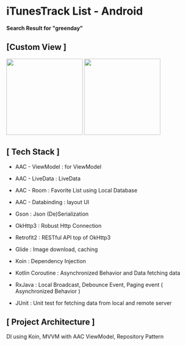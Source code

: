 # iTunesTrack List - Android

**Search Result for "greenday"**


## [Custom View ]

<img src="itunes_track_list.gif" width=200/> <img src="itunes_track_list2.gif" width=200/>


## [ Tech Stack ]

- AAC - ViewModel : for ViewModel

- AAC - LiveData : LiveData

- AAC - Room : Favorite List using Local Database

- AAC - Databinding : layout UI 

- Gson : Json (De)Serialization

- OkHttp3 : Robust Http Connection

- Retrofit2 : RESTful API top of OkHttp3

- Glide : Image download, caching

- Koin : Dependency Injection

- Kotlin Coroutine : Asynchronized Behavior and Data fetching data

- RxJava : Local Broadcast, Debounce Event, Paging event ( Asynchronized Behavior ) 

- JUnit : Unit test for fetching data from local and remote server

## [ Project Architecture ]

DI using Koin, MVVM with AAC ViewModel, Repository Pattern
